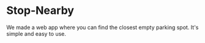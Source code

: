 # Stop-Nearby
We made a web app where you can find the closest empty parking spot. It's simple and easy to use.
